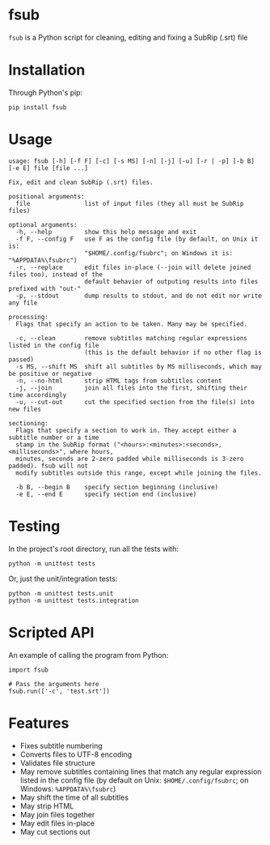 # fsub
`fsub` is a Python script for cleaning, editing and fixing a SubRip (.srt) file

# Installation
Through Python's pip:
```
pip install fsub
```

# Usage
```
usage: fsub [-h] [-f F] [-c] [-s MS] [-n] [-j] [-u] [-r | -p] [-b B] [-e E] file [file ...]

Fix, edit and clean SubRip (.srt) files.

positional arguments:
  file               list of input files (they all must be SubRip files)

optional arguments:
  -h, --help         show this help message and exit
  -f F, --config F   use F as the config file (by default, on Unix it is:
                     "$HOME/.config/fsubrc"; on Windows it is: "%APPDATA%\fsubrc")
  -r, --replace      edit files in-place (--join will delete joined files too), instead of the
                     default behavior of outputing results into files prefixed with "out-"
  -p, --stdout       dump results to stdout, and do not edit nor write any file

processing:
  Flags that specify an action to be taken. Many may be specified.

  -c, --clean        remove subtitles matching regular expressions listed in the config file
                     (this is the default behavior if no other flag is passed)
  -s MS, --shift MS  shift all subtitles by MS milliseconds, which may be positive or negative
  -n, --no-html      strip HTML tags from subtitles content
  -j, --join         join all files into the first, shifting their time accordingly
  -u, --cut-out      cut the specified section from the file(s) into new files

sectioning:
  Flags that specify a section to work in. They accept either a subtitle number or a time
  stamp in the SubRip format ("<hours>:<minutes>:<seconds>,<milliseconds>", where hours,
  minutes, seconds are 2-zero padded while milliseconds is 3-zero padded). fsub will not
  modify subtitles outside this range, except while joining the files.

  -b B, --begin B    specify section beginning (inclusive)
  -e E, --end E      specify section end (inclusive)
```

# Testing
In the project's root directory, run all the tests with:
```
python -m unittest tests
```
Or, just the unit/integration tests:
```
python -m unittest tests.unit
python -m unittest tests.integration
```

# Scripted API
An example of calling the program from Python:
```
import fsub

# Pass the arguments here
fsub.run(['-c', 'test.srt'])
```

# Features
- Fixes subtitle numbering
- Converts files to UTF-8 encoding
- Validates file structure
- May remove subtitles containing lines that match any regular expression listed in the config file (by default on Unix: `$HOME/.config/fsubrc`; on Windows: `%APPDATA%\fsubrc`)
- May shift the time of all subtitles
- May strip HTML
- May join files together
- May edit files in-place
- May cut sections out
